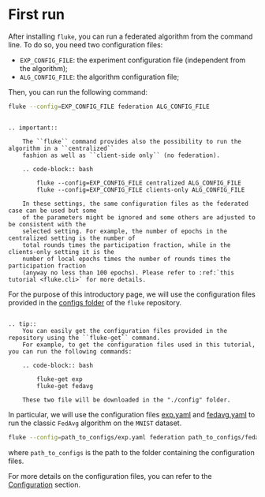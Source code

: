 # First run

After installing `fluke`, you can run a federated algorithm from the command line. 
To do so, you need two configuration files:

- `EXP_CONFIG_FILE`: the experiment configuration file (independent from the algorithm);
- `ALG_CONFIG_FILE`: the algorithm configuration file;

Then, you can run the following command:

```bash
fluke --config=EXP_CONFIG_FILE federation ALG_CONFIG_FILE
```

```{eval-rst}

.. important::

    The ``fluke`` command provides also the possibility to run the algorithm in a ``centralized``
    fashion as well as ``client-side only`` (no federation).

    .. code-block:: bash

        fluke --config=EXP_CONFIG_FILE centralized ALG_CONFIG_FILE
        fluke --config=EXP_CONFIG_FILE clients-only ALG_CONFIG_FILE
    
    In these settings, the same configuration files as the federated case can be used but some
    of the parameters might be ignored and some others are adjusted to be consistent with the
    selected setting. For example, the number of epochs in the centralized setting is the number of
    total rounds times the participation fraction, while in the clients-only setting it is the
    number of local epochs times the number of rounds times the participation fraction 
    (anyway no less than 100 epochs). Please refer to :ref:`this tutorial <fluke.cli>` for more details.

```

For the purpose of this introductory page, we will use the configuration files provided in the 
[configs folder](https://github.com/makgyver/fluke/tree/main/configs) of the ``fluke`` repository.

```{eval-rst}

.. tip::
    You can easily get the configuration files provided in the repository using the ``fluke-get`` command.
    For example, to get the configuration files used in this tutorial, you can run the following commands:

    .. code-block:: bash

        fluke-get exp
        fluke-get fedavg
    
    These two file will be downloaded in the "./config" folder.
```

In particular, we will use the configuration files [exp.yaml](https://github.com/makgyver/fluke/tree/main/configs/exp.yaml)
and [fedavg.yaml](https://github.com/makgyver/fluke/tree/main/configs/fedavg.yaml) to run the classic `FedAvg` algorithm on the `MNIST` dataset.

```bash
fluke --config=path_to_configs/exp.yaml federation path_to_configs/fedavg.yaml
```

where `path_to_configs` is the path to the folder containing the configuration files.

For more details on the configuration files, you can refer to the [Configuration](configuration.md) section.
